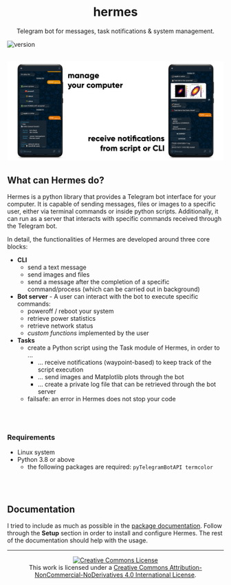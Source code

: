 <h1 align="center">hermes</h1>
<p align="center">Telegram bot for messages, task notifications & system management.</p>

![version](https://img.shields.io/badge/version-2.2-blue)


<br>

<div align="center">
    <img src="img/cover.png">
</div>

## What can Hermes do?

Hermes is a python library that provides a Telegram bot interface for your computer.
It is capable of sending messages, files or images to a specific user, either via terminal commands or inside python scripts.
Additionally, it can run as a server that interacts with specific commands received through the Telegram bot. 


In detail, the functionalities of Hermes are developed around three core blocks:
* **CLI**
    - send a text message
    - send images and files
    - send a message after the completion of a specific command/process (which can be carried out in background)
* **Bot server** - A user can interact with the bot to execute specific commands:
    - poweroff / reboot your system
    - retrieve power statistics
    - retrieve network status
    - *custom functions* implemented by the user
* **Tasks**
    - create a Python script using the Task module of Hermes, in order to ...
        - ... receive notifications (waypoint-based) to keep track of the script execution
        - ... send images and Matplotlib plots through the bot
        - ... create a private log file that can be retrieved through the bot server
    - failsafe: an error in Hermes does not stop your code


<br><br>

### Requirements

* Linux system
* Python 3.8 or above
    - the following packages are required: `pyTelegramBotAPI termcolor`


<br><br>

## Documentation

I tried to include as much as possible in the [package documentation](https://hermes-bot.readthedocs.io/en/latest/). Follow through the **Setup** section in order to install and configure Hermes. The rest of the documentation should help with the usage.


---
<p align="center">
<a rel="license" href="http://creativecommons.org/licenses/by-nc-nd/4.0/"><img alt="Creative Commons License" style="border-width:0" src="https://i.creativecommons.org/l/by-nc-nd/4.0/88x31.png" /></a><br />This work is licensed under a <a rel="license" href="http://creativecommons.org/licenses/by-nc-nd/4.0/">Creative Commons Attribution-NonCommercial-NoDerivatives 4.0 International License</a>.
</p>
